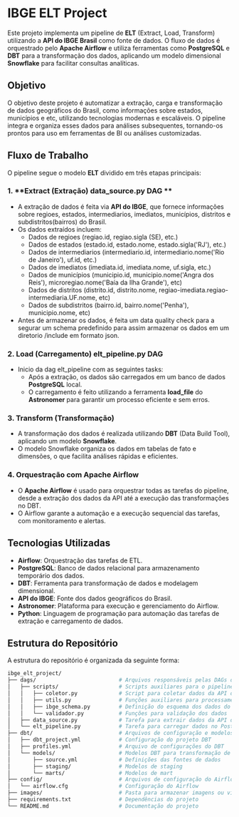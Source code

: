 # IBGE ELT Project

Este projeto implementa um pipeline de **ELT** (Extract, Load, Transform) utilizando a **API do IBGE Brasil** como fonte de dados. O fluxo de dados é orquestrado pelo **Apache Airflow** e utiliza ferramentas como **PostgreSQL** e **DBT** para a transformação dos dados, aplicando um modelo dimensional **Snowflake** para facilitar consultas analíticas.

## Objetivo

O objetivo deste projeto é automatizar a extração, carga e transformação de dados geográficos do Brasil, como informações sobre estados, municípios e etc, utilizando tecnologias modernas e escaláveis. O pipeline integra e organiza esses dados para análises subsequentes, tornando-os prontos para uso em ferramentas de BI ou análises customizadas.

## Fluxo de Trabalho

O pipeline segue o modelo **ELT** dividido em três etapas principais:

### 1. **Extract (Extração) data_source.py DAG **
- A extração de dados é feita via **API do IBGE**, que fornece informações sobre regioes, estados, intermediarios, imediatos, municípios, distritos e subdistritos(bairros) do Brasil.
- Os dados extraídos incluem:
  - Dados de regioes (regiao.id, regiao.sigla (SE), etc.)
  - Dados de estados (estado.id, estado.nome, estado.sigla('RJ'), etc.)
  - Dados de intermediarios (intermediario.id, intermediario.nome('Rio de Janeiro'), uf.id, etc.)
  - Dados de imediatos (imediata.id, imediata.nome, uf.sigla, etc.)
  - Dados de municípios (municipio.id, municipio.nome('Angra dos Reis'), microregiao.nome('Baía da Ilha Grande'), etc)
  - Dados de distritos (distrito.id, distrito.nome, regiao-imediata.regiao-intermediaria.UF.nome, etc)
  - Dados de subdistritos (bairro.id, bairro.nome('Penha'), municipio.nome, etc)
- Antes de armazenar os dados, é feita um data quality check para a segurar um schema predefinido para assim armazenar os dados em um diretorio /include em formato json.
  
### 2. **Load (Carregamento) elt_pipeline.py DAG**
- Inicio da dag elt_pipeline com as seguintes tasks:
  - Após a extração, os dados são carregados em um banco de dados **PostgreSQL** local.
  - O carregamento é feito utilizando a ferramenta **load_file** do **Astronomer** para garantir um processo eficiente e sem erros.

### 3. **Transform (Transformação)**
- A transformação dos dados é realizada utilizando **DBT** (Data Build Tool), aplicando um modelo **Snowflake**.
- O modelo Snowflake organiza os dados em tabelas de fato e dimensões, o que facilita análises rápidas e eficientes.

### 4. **Orquestração com Apache Airflow**
- O **Apache Airflow** é usado para orquestrar todas as tarefas do pipeline, desde a extração dos dados da API até a execução das transformações no DBT.
- O Airflow garante a automação e a execução sequencial das tarefas, com monitoramento e alertas.

## Tecnologias Utilizadas

- **Airflow**: Orquestração das tarefas de ETL.
- **PostgreSQL**: Banco de dados relacional para armazenamento temporário dos dados.
- **DBT**: Ferramenta para transformação de dados e modelagem dimensional.
- **API do IBGE**: Fonte dos dados geográficos do Brasil.
- **Astronomer**: Plataforma para execução e gerenciamento do Airflow.
- **Python**: Linguagem de programação para automação das tarefas de extração e carregamento de dados.

## Estrutura do Repositório

A estrutura do repositório é organizada da seguinte forma:

```bash
ibge_elt_project/
├── dags/                          # Arquivos responsáveis pelas DAGs do Airflow
│   ├── scripts/                   # Scripts auxiliares para o pipeline
│   │   ├── coletor.py             # Script para coletar dados da API do IBGE
│   │   ├── utils.py               # Funções auxiliares para processamento
│   │   ├── ibge_schema.py         # Definição do esquema dos dados do IBGE
│   │   └── validador.py           # Funções para validação dos dados
│   ├── data_source.py             # Tarefa para extrair dados da API do IBGE
│   └── elt_pipeline.py            # Tarefa para carregar dados no PostgreSQL, rodar as transformações DBT
├── dbt/                           # Arquivos de configuração e modelos DBT
│   ├── dbt_project.yml            # Configuração do projeto DBT
│   ├── profiles.yml               # Arquivo de configurações do DBT
│   └── models/                    # Modelos DBT para transformação de dados
│       ├── source.yml             # Definições das fontes de dados
│       ├── staging/               # Modelos de staging
│       └── marts/                 # Modelos de mart
├── config/                        # Arquivos de configuração do Airflow
│   └── airflow.cfg                # Configuração do Airflow
├── images/                        # Pasta para armazenar imagens ou visualizações
├── requirements.txt               # Dependências do projeto
└── README.md                      # Documentação do projeto

